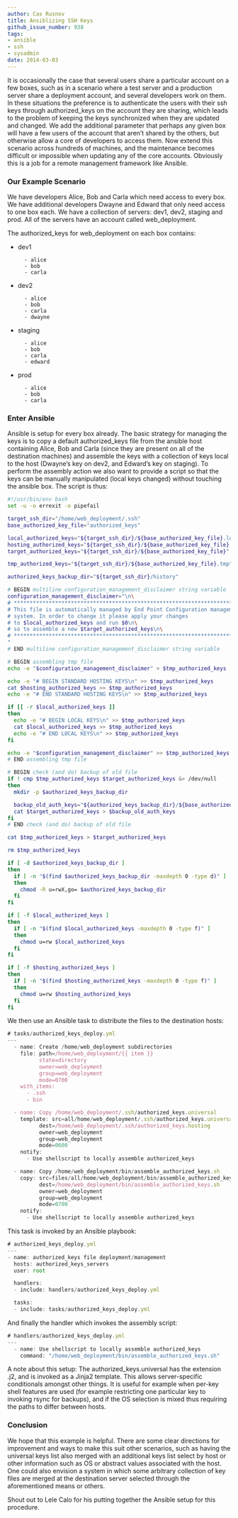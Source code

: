 ```yaml
---
author: Cas Rusnov
title: Ansiblizing SSH Keys
github_issue_number: 938
tags:
- ansible
- ssh
- sysadmin
date: 2014-03-03
---
```




It is occasionally the case that several users share a particular account on a few boxes, such as in a scenario where a test server and a production server share a deployment account, and several developers work on them. In these situations the preference is to authenticate the users with their ssh keys through authorized_keys on the account they are sharing, which leads to the problem of keeping the keys synchronized when they are updated and changed. We add the additional parameter that perhaps any given box will have a few users of the account that aren’t shared by the others, but otherwise allow a core of developers to access them. Now extend this scenario across hundreds of machines, and the maintenance becomes difficult or impossible when updating any of the core accounts. Obviously this is a job for a remote management framework like Ansible.

### Our Example Scenario

We have developers Alice, Bob and Carla which need access to every box. We have additional developers Dwayne and Edward that only need access to one box each. We have a collection of servers: dev1, dev2, staging and prod. All of the servers have an account called web_deployment.

The authorized_keys for web_deployment on each box contains:

- dev1

        - alice
        - bob
        - carla

- dev2

        - alice
        - bob
        - carla
        - dwayne

- staging

        - alice
        - bob
        - carla
        - edward

- prod

        - alice
        - bob
        - carla

### Enter Ansible

Ansible is setup for every box already. The basic strategy for managing the keys is to copy a default authorized_keys file from the ansible host containing Alice, Bob and Carla (since they are present on all of the destination machines) and assemble the keys with a collection of keys local to the host (Dwayne’s key on dev2, and Edward’s key on staging). To perform the assembly action we also want to provide a script so that the keys can be manually manipulated (local keys changed) without touching the ansible box. The script is thus:

```bash
#!/usr/bin/env bash
set -u -o errexit -o pipefail

target_ssh_dir="/home/web_deployment/.ssh"
base_authorized_key_file="authorized_keys"

local_authorized_keys="${target_ssh_dir}/${base_authorized_key_file}.local"
hosting_authorized_keys="${target_ssh_dir}/${base_authorized_key_file}.hosting"
target_authorized_keys="${target_ssh_dir}/${base_authorized_key_file}"

tmp_authorized_keys="${target_ssh_dir}/${base_authorized_key_file}.tmp"

authorized_keys_backup_dir="${target_ssh_dir}/history"

# BEGIN multiline configuration_management_disclaimer string variable
configuration_management_disclaimer="\n\
# ******************************************************************************\n\
# This file is automatically managed by End Point Configuration management
# system. In order to change it please apply your changes
# to $local_authorized_keys and run $0\n\
# so to assemble a new $target_authorized_keys\n\
# ******************************************************************************\n\
"
# END multiline configuration_management_disclaimer string variable

# BEGIN assembling tmp file
echo -e "$configuration_management_disclaimer" > $tmp_authorized_keys

echo -e "# BEGIN STANDARD HOSTING KEYS\n" >> $tmp_authorized_keys
cat $hosting_authorized_keys >> $tmp_authorized_keys
echo -e "# END STANDARD HOSTING KEYS\n" >> $tmp_authorized_keys

if [[ -r $local_authorized_keys ]]
then
  echo -e "# BEGIN LOCAL KEYS\n" >> $tmp_authorized_keys
  cat $local_authorized_keys >> $tmp_authorized_keys
  echo -e "# END LOCAL KEYS\n" >> $tmp_authorized_keys
fi

echo -e "$configuration_management_disclaimer" >> $tmp_authorized_keys
# END assembling tmp file

# BEGIN check (and do) backup of old file
if ! cmp $tmp_authorized_keys $target_authorized_keys &> /dev/null
then
  mkdir -p $authorized_keys_backup_dir

  backup_old_auth_keys="${authorized_keys_backup_dir}/${base_authorized_key_file}_$(date '+%Y%m%dT%H%M%z')"
  cat $target_authorized_keys > $backup_old_auth_keys
fi
# END check (and do) backup of old file

cat $tmp_authorized_keys > $target_authorized_keys

rm $tmp_authorized_keys

if [ -d $authorized_keys_backup_dir ]
then
  if [ -n "$(find $authorized_keys_backup_dir -maxdepth 0 -type d)" ]
  then
    chmod -R u=rwX,go= $authorized_keys_backup_dir
  fi
fi

if [ -f $local_authorized_keys ]
then
  if [ -n "$(find $local_authorized_keys -maxdepth 0 -type f)" ]
  then
    chmod u=rw $local_authorized_keys
  fi
fi

if [ -f $hosting_authorized_keys ]
then
  if [ -n "$(find $hosting_authorized_keys -maxdepth 0 -type f)" ]
  then
    chmod u=rw $hosting_authorized_keys
  fi
fi
```

We then use an Ansible task to distribute the files to the destination hosts:

```js
# tasks/authorized_keys_deploy.yml
---
  - name: Create /home/web_deployment subdirectories
    file: path=/home/web_deployment/{{ item }}
          state=directory
          owner=web_deployment
          group=web_deployment
          mode=0700
    with_items:
      - .ssh
      - bin

  - name: Copy /home/web_deployment/.ssh/authorized_keys.universal
    template: src=all/home/web_deployment/.ssh/authorized_keys.universal.j2
          dest=/home/web_deployment/.ssh/authorized_keys.hosting
          owner=web_deployment
          group=web_deployment
          mode=0600
    notify:
      - Use shellscript to locally assemble authorized_keys

  - name: Copy /home/web_deployment/bin/assemble_authorized_keys.sh
    copy: src=files/all/home/web_deployment/bin/assemble_authorized_keys.sh
          dest=/home/web_deployment/bin/assemble_authorized_keys.sh
          owner=web_deployment
          group=web_deployment
          mode=0700
    notify:
      - Use shellscript to locally assemble authorized_keys
```

This task is invoked by an Ansible playbook:

```js
# authorized_keys_deploy.yml
---
- name: authorized_keys file deployment/management
  hosts: authorized_keys_servers
  user: root

  handlers:
  - include: handlers/authorized_keys_deploy.yml

  tasks:
  - include: tasks/authorized_keys_deploy.yml
```

And finally the handler which invokes the assembly script:

```js
# handlers/authorized_keys_deploy.yml
---
  - name: Use shellscript to locally assemble authorized_keys
    command: "/home/web_deployment/bin/assemble_authorized_keys.sh"
```

A note about this setup: The authorized_keys.universal has the extension .j2, and is invoked as a Jinja2 template. This allows server-specific conditionals amongst other things. It is useful for example when per-key shell features are used (for example restricting one particular key to invoking rsync for backups), and if the OS selection is mixed thus requiring the paths to differ between hosts.

### Conclusion

We hope that this example is helpful. There are some clear directions for improvement and ways to make this suit other scenarios, such as having the universal keys list also merged with an additional keys list select by host or other information such as OS or abstract values associated with the host. One could also envision a system in which some arbitrary collection of key files are merged at the destination server selected through the aforementioned means or others.

Shout out to Lele Calo for his putting together the Ansible setup for this procedure.


